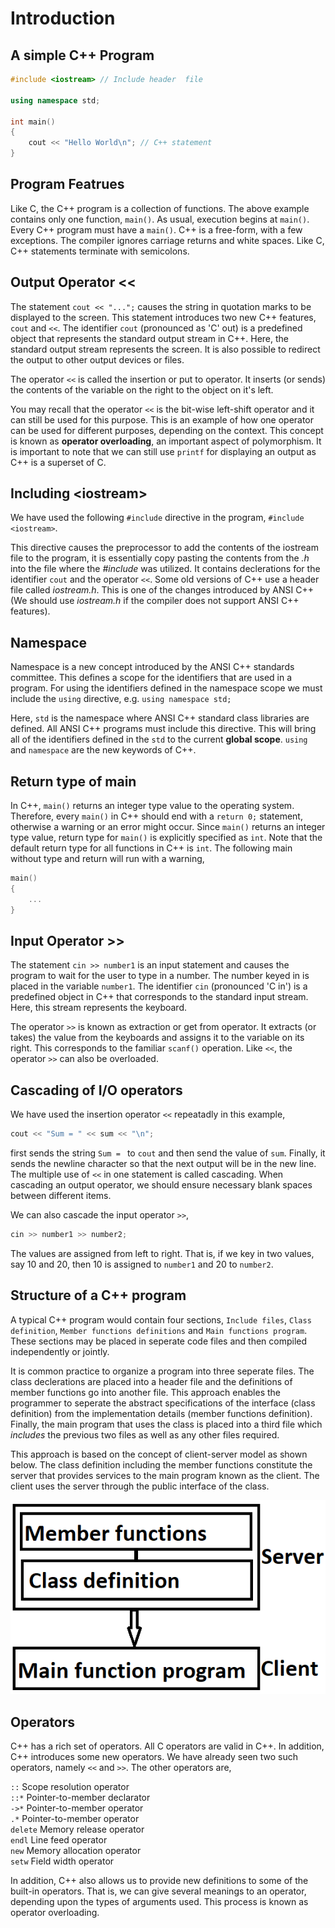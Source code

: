 # Introduction

## A simple C++ Program

```C++
#include <iostream> // Include header  file

using namespace std;

int main()
{
    cout << "Hello World\n"; // C++ statement
}
```

## Program Featrues

Like C, the C++ program is a collection of functions. The above example contains only one function, `main()`. As usual, execution begins at `main()`. Every C++ program must have a `main()`. C++ is a free-form, with a few exceptions. The compiler ignores carriage returns and white spaces. Like C, C++ statements terminate with semicolons.

## Output Operator <<

The statement `cout << "...";` causes the string in quotation marks to be displayed to the screen. This statement introduces two new C++ features, `cout` and `<<`. The identifier `cout` (pronounced as 'C' out) is a predefined object that represents the standard output stream in C++. Here, the standard output stream represents the screen. It is also possible to redirect the output to other output devices or files.

The operator `<<` is called the insertion or put to operator. It inserts (or sends) the contents of the variable on the right to the object on it's left.

You may recall that the operator `<<` is the bit-wise left-shift operator and it can still be used for this purpose. This is an example of how one operator can be used for different purposes, depending on the context. This concept is known as **operator overloading**, an important aspect of polymorphism. It is important to note that we can still use `printf` for displaying an output as C++ is a superset of C.

## Including \<iostream\>

We have used the following `#include` directive in the program, `#include <iostream>`.

This directive causes the preprocessor to add the contents of the iostream file to the program, it is essentially copy pasting the contents from the *.h* into the file where the *#include* was utilized. It contains declerations for the identifier `cout` and the operator `<<`. Some old versions of C++ use a header file called *iostream.h*. This is one of the changes introduced by ANSI C++ (We should use *iostream.h* if the compiler does not support ANSI C++ features).

## Namespace

Namespace is a new concept introduced by the ANSI C++ standards committee. This defines a scope for the identifiers that are used in a program. For using the identifiers defined in the namespace scope we must include the `using` directive, e.g. `using namespace std;`

Here, `std` is the namespace where ANSI C++ standard class libraries are defined. All ANSI C++ programs must include this directive. This will bring all of the identifiers defined in the `std` to the current **global scope**. `using` and `namespace` are the new keywords of C++.

## Return type of main

In C++, `main()` returns an integer type value to the operating system. Therefore, every `main()` in C++ should end with a `return 0;` statement, otherwise a warning or an error might occur. Since `main()` returns an integer type value, return type for `main()` is explicitly specified as `int`. Note that the default return type for all functions in C++ is `int`. The following main without type and return will run with a warning,

```C++
main()
{
    ...
}
```

## Input Operator >>

The statement `cin >> number1` is an input statement and causes the program to wait for the user to type in a number. The number keyed in is placed in the variable `number1`. The identifier `cin` (pronounced 'C in') is a predefined object in C++ that corresponds to the standard input stream. Here, this stream represents the keyboard.

The operator `>>` is known as extraction or get from operator. It extracts (or takes) the value from the keyboards and assigns it to the variable on its right. This corresponds to the familiar `scanf()` operation. Like `<<`, the operator `>>` can also be overloaded.

## Cascading of I/O operators

We have used the insertion operator `<<` repeatadly in this example,

```C++
cout << "Sum = " << sum << "\n";
```

first sends the string `Sum = ` to `cout` and then send the value of `sum`. Finally, it sends the newline character so that the next output will be in the new line. The multiple use of `<<` in one statement is called cascading. When cascading an output operator, we should ensure necessary blank spaces between different items.

We can also cascade the input operator `>>`, 

```C++
cin >> number1 >> number2;
```

The values are assigned from left to right. That is, if we key in two values, say 10 and 20, then 10 is assigned to `number1` and 20 to `number2`.

## Structure of a C++ program

A typical C++ program would contain four sections, `Include files`, `Class definition`, `Member functions definitions` and `Main functions program`. These sections may be placed in seperate code files and then compiled independently or jointly.

It is common practice to organize a program into three seperate files. The class declerations are placed into a header file and the definitions of member functions go into another file. This approach enables the programmer to seperate the abstract specifications of the interface (class definition) from the implementation details (member functions definition). Finally, the main program that uses the class is placed into a third file which *includes* the previous two files as well as any other files required.

This approach is based on the concept of client-server model as shown below. The class definition including the member functions constitute the server that provides services to the main program known as the client. The client uses the server through the public interface of the class.

![images](images/client_server.png)

## Operators

C++ has a rich set of operators. All C operators are valid in C++. In addition, C++ introduces some new operators. We have already seen two such operators, namely `<<` and `>>`. The other operators are,

`::` Scope resolution operator <br>
`::*` Pointer-to-member declarator <br>
`->*` Pointer-to-member operator <br>
`.*` Pointer-to-member operator <br>
`delete` Memory release operator <br>
`endl` Line feed operator <br>
`new` Memory allocation operator <br>
`setw` Field width operator

In addition, C++ also allows us to provide new definitions to some of the built-in operators. That is, we can give several meanings to an operator, depending upon the types of arguments used. This process is known as operator overloading.

 
